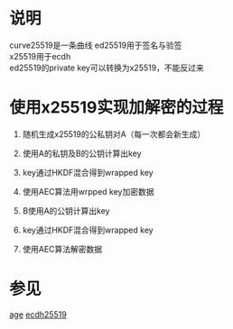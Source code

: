 # 说明

curve25519是一条曲线 ed25519用于签名与验签  
x25519用于ecdh  
ed25519的private key可以转换为x25519，不能反过来

# 使用x25519实现加解密的过程

1. 随机生成x25519的公私钥对A（每一次都会新生成）
2. 使用A的私钥及B的公钥计算出key
3. key通过HKDF混合得到wrapped key
4. 使用AEC算法用wrpped key加密数据

5. B使用A的公钥计算出key
6. key通过HKDF混合得到wrapped key
7. 使用AEC算法解密数据

# 参见

[age](https://github.com/FiloSottile/age)
[ecdh25519](https://github.com/aead/ecdh)